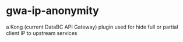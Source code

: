 # gwa-ip-anonymity
a Kong (current DataBC API Gateway) plugin used for hide full or partial client IP to upstream services
